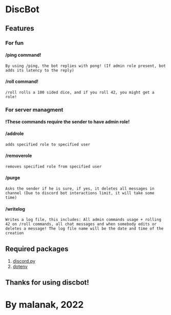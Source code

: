 # DiscBot
## Features

### For fun

#### /ping command!
    By using /ping, the bot replies with pong! (If admin role present, bot adds its latency to the reply)
    
#### /roll command!
    /roll rolls a 100 sided dice, and if you roll 42, you might get a role!

### For server managment
#### !These commands require the sender to have admin role!
#### /addrole
    adds specified role to specified user
    
#### /removerole
    removes specified role from specified user
    
#### /purge
    Asks the sender if he is sure, if yes, it deletes all messages in channel (Due to discord bot interactions limit, it will take some time)
    
#### /writelog
    Writes a log file, this includes: All admin commands usage + rolling 42 on /roll commands, all chat messages and when somebody edits or deletes a message! The log file name will be the date and time of the creation
    
## Required packages
                
1. [discord.py](https://pypi.org/project/discord2/)
2. [dotenv](https://pypi.org/project/python-dotenv/)
                

## Thanks for using discbot!

# By malanak, 2022
